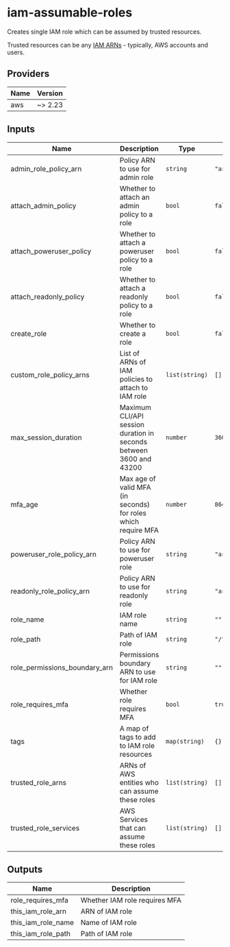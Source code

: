 # iam-assumable-roles

Creates single IAM role which can be assumed by trusted resources.

Trusted resources can be any [IAM ARNs](https://docs.aws.amazon.com/IAM/latest/UserGuide/reference_identifiers.html#identifiers-arns) - typically, AWS accounts and users.

<!-- BEGINNING OF PRE-COMMIT-TERRAFORM DOCS HOOK -->
## Providers

| Name | Version |
|------|---------|
| aws | ~> 2.23 |

## Inputs

| Name | Description | Type | Default | Required |
|------|-------------|------|---------|:-----:|
| admin\_role\_policy\_arn | Policy ARN to use for admin role | `string` | `"arn:aws:iam::aws:policy/AdministratorAccess"` | no |
| attach\_admin\_policy | Whether to attach an admin policy to a role | `bool` | `false` | no |
| attach\_poweruser\_policy | Whether to attach a poweruser policy to a role | `bool` | `false` | no |
| attach\_readonly\_policy | Whether to attach a readonly policy to a role | `bool` | `false` | no |
| create\_role | Whether to create a role | `bool` | `false` | no |
| custom\_role\_policy\_arns | List of ARNs of IAM policies to attach to IAM role | `list(string)` | `[]` | no |
| max\_session\_duration | Maximum CLI/API session duration in seconds between 3600 and 43200 | `number` | `3600` | no |
| mfa\_age | Max age of valid MFA (in seconds) for roles which require MFA | `number` | `86400` | no |
| poweruser\_role\_policy\_arn | Policy ARN to use for poweruser role | `string` | `"arn:aws:iam::aws:policy/PowerUserAccess"` | no |
| readonly\_role\_policy\_arn | Policy ARN to use for readonly role | `string` | `"arn:aws:iam::aws:policy/ReadOnlyAccess"` | no |
| role\_name | IAM role name | `string` | `""` | no |
| role\_path | Path of IAM role | `string` | `"/"` | no |
| role\_permissions\_boundary\_arn | Permissions boundary ARN to use for IAM role | `string` | `""` | no |
| role\_requires\_mfa | Whether role requires MFA | `bool` | `true` | no |
| tags | A map of tags to add to IAM role resources | `map(string)` | `{}` | no |
| trusted\_role\_arns | ARNs of AWS entities who can assume these roles | `list(string)` | `[]` | no |
| trusted\_role\_services | AWS Services that can assume these roles | `list(string)` | `[]` | no |

## Outputs

| Name | Description |
|------|-------------|
| role\_requires\_mfa | Whether IAM role requires MFA |
| this\_iam\_role\_arn | ARN of IAM role |
| this\_iam\_role\_name | Name of IAM role |
| this\_iam\_role\_path | Path of IAM role |

<!-- END OF PRE-COMMIT-TERRAFORM DOCS HOOK -->
